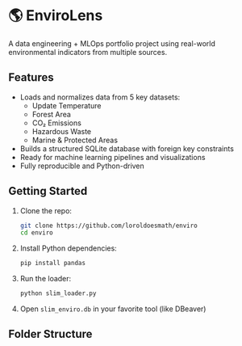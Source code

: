 # 🌎 EnviroLens

A data engineering + MLOps portfolio project using real-world environmental indicators from multiple sources.

## Features

- Loads and normalizes data from 5 key datasets:
  - Update Temperature
  - Forest Area
  - CO₂ Emissions
  - Hazardous Waste
  - Marine & Protected Areas
- Builds a structured SQLite database with foreign key constraints
- Ready for machine learning pipelines and visualizations
- Fully reproducible and Python-driven

## Getting Started

1. Clone the repo:
    ```bash
    git clone https://github.com/loroldoesmath/enviro
    cd enviro
    ```

2. Install Python dependencies:
    ```bash
    pip install pandas
    ```

3. Run the loader:
    ```bash
    python slim_loader.py
    ```

4. Open `slim_enviro.db` in your favorite tool (like DBeaver)

## Folder Structure

